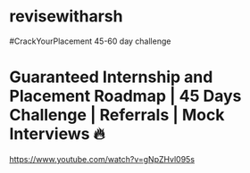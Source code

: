 # revisewitharsh
#CrackYourPlacement 45-60 day challenge
# Guaranteed Internship and Placement Roadmap | 45 Days Challenge | Referrals | Mock Interviews 🔥
https://www.youtube.com/watch?v=gNpZHvl095s
